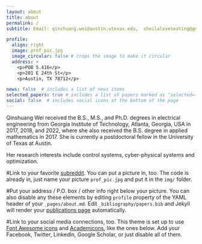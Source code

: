 ```yaml
---
layout: about
title: about
permalink: /
subtitle: Email: qinshuang.wei@austin.utexas.edu,  sheilaloveseating@gmail.com  # <a href='#'>Affiliations</a>. Address. Contacts. Moto. Etc.

profile:
  align: right
  image: prof_pic.jpg
  image_circular: false # crops the image to make it circular
  address: >
    <p>POB 5.416</p>
    <p>201 E 24th St</p>
    <p>Austin, TX 78712</p>

news: false  # includes a list of news items
selected_papers: true # includes a list of papers marked as "selected={true}"
social: false  # includes social icons at the bottom of the page
---
```

Qinshuang Wei received the B.S., M.S., and Ph.D. degrees in electrical engineering from Georgia Institute of Technology, Atlanta, Georgia, USA in 2017, 2018, and 2022, where she also received the B.S. degree in applied mathematics in 2017. She is currently a postdoctoral fellow in the University of Texas at Austin.

Her research interests include control systems, cyber-physical systems and optimization. 

#Link to your favorite [subreddit](http://reddit.com). You can put a picture in, too. The code is already in, just name your picture `prof_pic.jpg` and put it in the `img/` folder.

#Put your address / P.O. box / other info right below your picture. You can also disable any these elements by editing `profile` property of the YAML header of your `_pages/about.md`. Edit `_bibliography/papers.bib` and Jekyll will render your [publications page](/al-folio/publications/) automatically.

#Link to your social media connections, too. This theme is set up to use [Font Awesome icons](http://fortawesome.github.io/Font-Awesome/) and [Academicons](https://jpswalsh.github.io/academicons/), like the ones below. Add your Facebook, Twitter, LinkedIn, Google Scholar, or just disable all of them.
